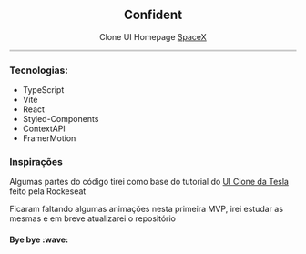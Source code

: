<article>
  <h1 align="center">Confident</h1>

  <p align="center">Clone UI Homepage <a href="https://www.spacex.com/">SpaceX<a/><p>

  <div style="width: 100%; height: 3px; background-color: #ccc;"></div>
  
  <h3>Tecnologias:</h3>
  
  <ul>
    <li>TypeScript</li>
    <li>Vite</li>
    <li>React</li>
    <li>Styled-Components</li>
    <li>ContextAPI</li>
    <li>FramerMotion</li>
  </ul>
  
  <h3>Inspirações</h3>
  <p>Algumas partes do código tirei como base do tutorial do <a href="https://github.com/rocketseat-content/youtube-clone-tesla-homepage">UI Clone da Tesla<a/>
  feito pela Rockeseat</p>
  
  <p>Ficaram faltando algumas animações nesta primeira MVP, irei estudar as mesmas e em breve atualizarei o repositório</p>
  
  <h4>Bye bye :wave:</h2>
  
</article>



